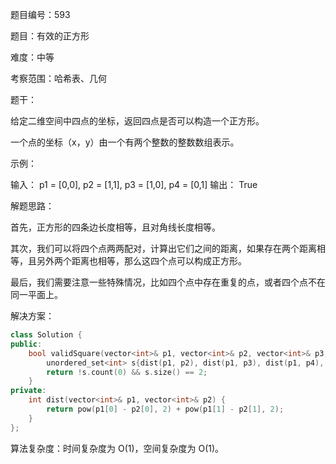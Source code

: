 题目编号：593

题目：有效的正方形

难度：中等

考察范围：哈希表、几何

题干：

给定二维空间中四点的坐标，返回四点是否可以构造一个正方形。

一个点的坐标（x，y）由一个有两个整数的整数数组表示。

示例：

输入：
p1 = [0,0], p2 = [1,1], p3 = [1,0], p4 = [0,1]
输出：
True

解题思路：

首先，正方形的四条边长度相等，且对角线长度相等。

其次，我们可以将四个点两两配对，计算出它们之间的距离，如果存在两个距离相等，且另外两个距离也相等，那么这四个点可以构成正方形。

最后，我们需要注意一些特殊情况，比如四个点中存在重复的点，或者四个点不在同一平面上。

解决方案：

```cpp
class Solution {
public:
    bool validSquare(vector<int>& p1, vector<int>& p2, vector<int>& p3, vector<int>& p4) {
        unordered_set<int> s{dist(p1, p2), dist(p1, p3), dist(p1, p4), dist(p2, p3), dist(p2, p4), dist(p3, p4)};
        return !s.count(0) && s.size() == 2;
    }
private:
    int dist(vector<int>& p1, vector<int>& p2) {
        return pow(p1[0] - p2[0], 2) + pow(p1[1] - p2[1], 2);
    }
};
```

算法复杂度：时间复杂度为 O(1)，空间复杂度为 O(1)。